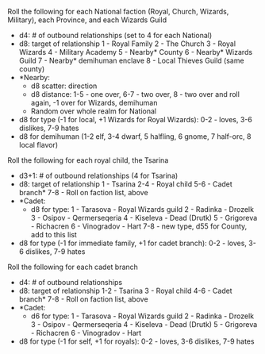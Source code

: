 Roll the following for each National faction (Royal, Church, Wizards, Military), each Province, and each Wizards Guild
- d4: # of outbound relationships (set to 4 for each National)
- d8: target of relationship
  1 - Royal Family
  2 - The Church
  3 - Royal Wizards
  4 - Military Academy
  5 - Nearby* County
  6 - Nearby* Wizards Guild
  7 - Nearby* demihuman enclave
  8 - Local Thieves Guild (same county)
- *Nearby:
  - d8 scatter: direction
  - d8 distance: 1-5 - one over, 6-7 - two over, 8 - two over and roll again, -1 over for Wizards, demihuman
  - Random over whole realm for National
- d8 for type (-1 for local, +1 Wizards for Royal Wizards): 0-2 - loves, 3-6 dislikes, 7-9 hates
- d8 for demihuman (1-2 elf, 3-4 dwarf, 5 halfling, 6 gnome, 7 half-orc, 8 local flavor)
 

Roll the following for each royal child, the Tsarina
- d3+1: # of outbound relationships (4 for Tsarina)
- d8: target of relationship
  1   - Tsarina
  2-4 - Royal child
  5-6 - Cadet branch*
  7-8 - Roll on faction list, above
- *Cadet:
  - d8 for type:
    1 - Tarasova - Royal Wizards guild
    2 - Radinka - Drozelk
    3 - Osipov - Qermerseqeria
    4 - Kiseleva - Dead (Drutk)
    5 - Grigoreva - Richacren
    6 - Vinogradov - Hart
    7-8 - new type, d55 for County, add to this list
- d8 for type (-1 for immediate family, +1 for cadet branch): 0-2 - loves, 3-6 dislikes, 7-9 hates

Roll the following for each cadet branch
- d4: # of outbound relationships
- d8: target of relationship
  1-2 - Tsarina
  3   - Royal child
  4-6 - Cadet branch*
  7-8 - Roll on faction list, above
- *Cadet:
  - d6 for type:
    1 - Tarasova - Royal Wizards guild
    2 - Radinka - Drozelk
    3 - Osipov - Qermerseqeria
    4 - Kiseleva - Dead (Drutk)
    5 - Grigoreva - Richacren
    6 - Vinogradov - Hart
- d8 for type (-1 for self, +1 for royals): 0-2 - loves, 3-6 dislikes, 7-9 hates
